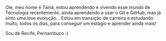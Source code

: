 Oie, meu nome é Tainá, estou aprendendo e vivendo esse mundo de Tecnologia recentemente, ainda aprendendo a usar o Git e GitHub, mas já sinto uma leve evolução...
Estou em transição de carreira e estudando muito, todos os dias, para conseguir um estágio e aprender ainda mais!

Sou de Recife, Pernambuco :)




